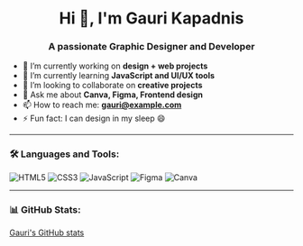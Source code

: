 <h1 align="center">Hi 👋, I'm Gauri Kapadnis</h1>
<h3 align="center">A passionate Graphic Designer and Developer</h3>

- 🔭 I’m currently working on **design + web projects**
- 🌱 I’m currently learning **JavaScript and UI/UX tools**
- 👯 I’m looking to collaborate on **creative projects**
- 💬 Ask me about **Canva, Figma, Frontend design**
- 📫 How to reach me: **gauri@example.com**
- ⚡ Fun fact: I can design in my sleep 😄

---

### 🛠️ Languages and Tools:

![HTML5](https://img.shields.io/badge/html5-%23E34F26.svg?&style=for-the-badge&logo=html5&logoColor=white)
![CSS3](https://img.shields.io/badge/css3-%231572B6.svg?&style=for-the-badge&logo=css3&logoColor=white)
![JavaScript](https://img.shields.io/badge/javascript-%23323330.svg?&style=for-the-badge&logo=javascript&logoColor=%23F7DF1E)
![Figma](https://img.shields.io/badge/figma-%23F24E1E.svg?&style=for-the-badge&logo=figma&logoColor=white)
![Canva](https://img.shields.io/badge/Canva-00C4CC?style=for-the-badge&logo=Canva&logoColor=white)

---

### 📊 GitHub Stats:

[Gauri's GitHub stats](https://github-readme-stats.vercel.app/api?username=GauriKapadnis&show_icons=true&theme=radical)

